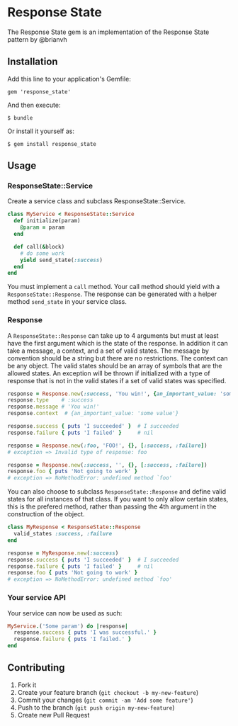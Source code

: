 # Response State

The Response State gem is an implementation of the Response State pattern by @brianvh

## Installation

Add this line to your application's Gemfile:

    gem 'response_state'

And then execute:

    $ bundle

Or install it yourself as:

    $ gem install response_state

## Usage

### ResponseState::Service

Create a service class and subclass ResponseState::Service.

```ruby
class MyService < ResponseState::Service
  def initialize(param)
    @param = param
  end

  def call(&block)
    # do some work
    yield send_state(:success)
  end
end
```

You must implement a `call` method.
Your call method should yield with a `ResponseState::Response`.
The response can be generated with a helper method `send_state` in your service class.

### Response

A `ResponseState::Response` can take up to 4 arguments but must at least have the first argument which is the state of the response. In addition it can take a message, a context, and a set of valid states. The message by convention should
be a string but there are no restrictions. The context can be any object. The valid states should be an array of symbols
that are the allowed states. An exception will be thrown if initialized with a type of response that is not in the valid states if a set of valid states was specified.

```ruby
response = Response.new(:success, 'You win!', {an_important_value: 'some value'})
response.type    # :success
response.message # 'You win!'
response.context  # {an_important_value: 'some value'}

response.success { puts 'I succeeded' }  # I succeeded
response.failure { puts 'I failed' }     # nil

response = Response.new(:foo, 'FOO!', {}, [:success, :failure])
# exception => Invalid type of response: foo

response = Response.new(:success, '', {}, [:success, :failure])
response.foo { puts 'Not going to work' }
# exception => NoMethodError: undefined method `foo'
```

You can also choose to subclass `ResponseState::Response` and define valid states for all instances of that class.
If you want to only allow certain states, this is the prefered method,
rather than passing the 4th argument in the construction of the object.

```ruby
class MyResponse < ResponseState::Response
  valid_states :success, :failure
end

response = MyResponse.new(:success)
response.success { puts 'I succeeded' }  # I succeeded
response.failure { puts 'I failed' }     # nil
response.foo { puts 'Not going to work' }
# exception => NoMethodError: undefined method `foo'
```

### Your service API

Your service can now be used as such:

```ruby
MyService.('Some param') do |response|
  response.success { puts 'I was successful.' }
  response.failure { puts 'I failed.' }
end
```

## Contributing

1. Fork it
2. Create your feature branch (`git checkout -b my-new-feature`)
3. Commit your changes (`git commit -am 'Add some feature'`)
4. Push to the branch (`git push origin my-new-feature`)
5. Create new Pull Request
